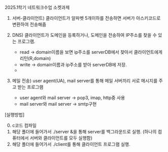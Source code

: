 2025.1학기 네트워크수업 소켓과제

1. 서버-클라이언트) 클라이언트가 알파벳 5개이하를 전송하면 서버가 아스키코드로 변환하여 전송해줌
   
2. DNS) 클라이언트가 도메인을 등록하거나, 도메인을 전송하여 IP주소를 찾을 수 있는 프로그램.
   - read -> domain이름을 보면 ip주소를 serverDB에서 찾아서 클라이언트에게 리턴(R,domain)
   - write -> domain이름과 ip주소를 받아 serverDB에 저장.
   - 
3. 메일 전송) user agent(UA), mail server를 통해 메일 서버끼리 서로 메시지를 주고 받는 프로그램
   - user agent와 mail server -> pop3, imap, http중 사용
   - mail server와 mail server -> smtp구현

[실행방법]

0. c코드 컴파일
1. 해당 폴더에 들어가서 ./server &을 통해 server를 백그라운드로 실행. (하나의 컴퓨터에서 서버와 클라이언트를 모두 실행함)
2. 해당 폴더에 들어가서 ./client를 통해 클라이언트 프로그램 실행.
